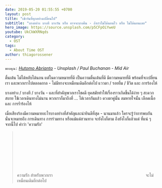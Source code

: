 ```yaml
---
date: 2019-05-20 01:55:55 +0700
layout: post
title: "เช้าวันที่ทุกอย่างเปลี่ยนไป"
subtitle: "บางอย่าง บางที บางวัน หรือ อาจจะบางคืน - ถ้าเราไม่ได้นอนไว หรือ ไม่ได้นอนเลย"
hero_image: https://source.unsplash.com/p5CFpOiYweU
youtube: UkCkWXRNqds
category:
  - OST
tags:
  - About Time OST
author: thiagorossener
---
```

`ขอบคุณ:` *[Hutomo Abrianto](https://unsplash.com/@hutomoabrianto) - Unsplash / Paul Buchanan - Mid Air*

ตื่นเต้น ไม่ได้หลับได้นอน แต่ในความหมายที่ดี เป็นความตื่นเต้นที่ดี มีความหมายที่ดี พร้อมที่จะเปลี่ยนเรา และพวกเราไปตลอดกาล - ไม่มีทางจะเหมือนเดิมอีกต่อไป แววตา / รอยยิ้ม / ชีวิต และ การร้องไห้

บางอย่าง / บางที / บางวัน - และที่สำคัญพวกเราโชคดี ยุคสมัยทำให้เรื่องราวเกิดขึ้นได้ง่าย ๆ สะดวกสบาย ใช้เวลาเดินทางไม่นาน พวกเราก็มาถึงที่ ... ได้เวลากันแล้ว ดวงตาคู่นั้น ลมหายใจนั้น เลือดเนื้อ และ การร่ำร้องไห้

เมื่อเสียงร้องมีความหมายอะไรบางอย่างที่สำคัญและน่ายินดีที่สุด - นานมาแล้ว ใครจะรู้ว่าการพบกัน นั่นจะหมายถึง การเดินทาง การร่วมทาง หรือแม้แต่สวนทาง จะยังไงก็ตาม ถึงยังไงก็แล้วแต่ ที่แน่ ๆ จากนี้ไป คำว่า 'ความรัก'
> ความรัก สำหรับพวกเรา <svg class="love"><use xlink:href="#icon-heart"></use></svg> จะไม่เหมือนเดิมอีกต่อไป
